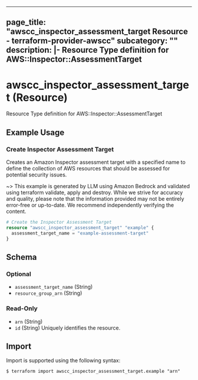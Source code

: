 
---
page_title: "awscc_inspector_assessment_target Resource - terraform-provider-awscc"
subcategory: ""
description: |-
  Resource Type definition for AWS::Inspector::AssessmentTarget
---

# awscc_inspector_assessment_target (Resource)

Resource Type definition for AWS::Inspector::AssessmentTarget

## Example Usage

### Create Inspector Assessment Target

Creates an Amazon Inspector assessment target with a specified name to define the collection of AWS resources that should be assessed for potential security issues.

~> This example is generated by LLM using Amazon Bedrock and validated using terraform validate, apply and destroy. While we strive for accuracy and quality, please note that the information provided may not be entirely error-free or up-to-date. We recommend independently verifying the content.

```terraform
# Create the Inspector Assessment Target
resource "awscc_inspector_assessment_target" "example" {
  assessment_target_name = "example-assessment-target"
}
```

<!-- schema generated by tfplugindocs -->
## Schema

### Optional

- `assessment_target_name` (String)
- `resource_group_arn` (String)

### Read-Only

- `arn` (String)
- `id` (String) Uniquely identifies the resource.

## Import

Import is supported using the following syntax:

```shell
$ terraform import awscc_inspector_assessment_target.example "arn"
```
